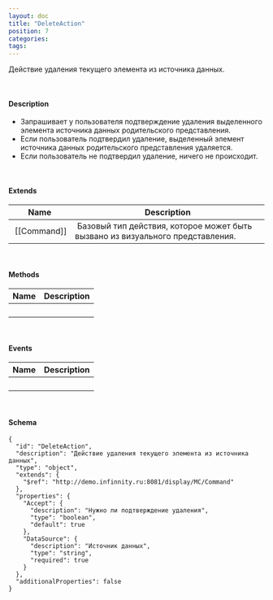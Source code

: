 ```yaml
---
layout: doc
title: "DeleteAction"
position: 7
categories: 
tags: 
---
```


Действие удаления текущего элемента из источника данных.

   

#### Description

* Запрашивает у пользователя подтверждение удаления выделенного элемента источника данных родительского представления.
* Если пользователь подтвердил удаление, выделенный элемент источника данных родительского представления удаляется.
* Если пользователь не подтвердил удаление, ничего не происходит.

   

#### Extends

|Name|Description|
|----|-----------|
| [[Command]]| Базовый тип действия, которое может быть вызвано из визуального представления.|

   

#### Methods

|Name|Description|
|----|-----------|
| | |

    

#### Events

|Name|Description|
|----|-----------|
| | |

   

#### Schema

```
{
  "id": "DeleteAction",
  "description": "Действие удаления текущего элемента из источника данных",
  "type": "object",
  "extends": {
    "$ref": "http://demo.infinnity.ru:8081/display/MC/Command"
  },
  "properties": {
    "Accept": {
      "description": "Нужно ли подтверждение удаления",
      "type": "boolean",
      "default": true
    },
    "DataSource": {
      "description": "Источник данных",
      "type": "string",
      "required": true
    }
  },
  "additionalProperties": false
}
```

     

 

